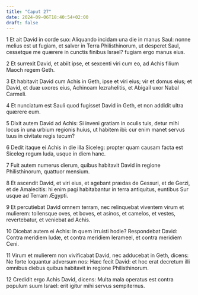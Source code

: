 ```yaml
---
title: "Caput 27"
date: 2024-09-06T18:40:54+02:00
draft: false
---
```




1 Et ait David in corde suo: Aliquando incidam una die in manus Saul: nonne melius est ut fugiam, et salver in Terra Philisthinorum, ut desperet Saul, cessetque me quærere in cunctis finibus Israel? fugiam ergo manus eius.

2 Et surrexit David, et abiit ipse, et sexcenti viri cum eo, ad Achis filium Maoch regem Geth.

3 Et habitavit David cum Achis in Geth, ipse et viri eius; vir et domus eius; et David, et duæ uxores eius, Achinoam Iezrahelitis, et Abigail uxor Nabal Carmeli.

4 Et nunciatum est Sauli quod fugisset David in Geth, et non addidit ultra quærere eum.

5 Dixit autem David ad Achis: Si inveni gratiam in oculis tuis, detur mihi locus in una urbium regionis huius, ut habitem ibi: cur enim manet servus tuus in civitate regis tecum?

6 Dedit itaque ei Achis in die illa Siceleg: propter quam causam facta est Siceleg regum Iuda, usque in diem hanc.

7 Fuit autem numerus dierum, quibus habitavit David in regione Philisthinorum, quattuor mensium.

8 Et ascendit David, et viri eius, et agebant prædas de Gessuri, et de Gerzi, et de Amalecitis: hi enim pagi habitabantur in terra antiquitus, euntibus Sur usque ad Terram Ægypti.

9 Et percutiebat David omnem terram, nec relinquebat viventem virum et mulierem: tollensque oves, et boves, et asinos, et camelos, et vestes, revertebatur, et veniebat ad Achis.

10 Dicebat autem ei Achis: In quem irruisti hodie? Respondebat David: Contra meridiem Iudæ, et contra meridiem Ierameel, et contra meridiem Ceni.

11 Virum et mulierem non vivificabat David, nec adducebat in Geth, dicens: Ne forte loquantur adversum nos: Hæc fecit David: et hoc erat decretum illi omnibus diebus quibus habitavit in regione Philisthinorum.

12 Credidit ergo Achis David, dicens: Multa mala operatus est contra populum suum Israel: erit igitur mihi servus sempiternus.

